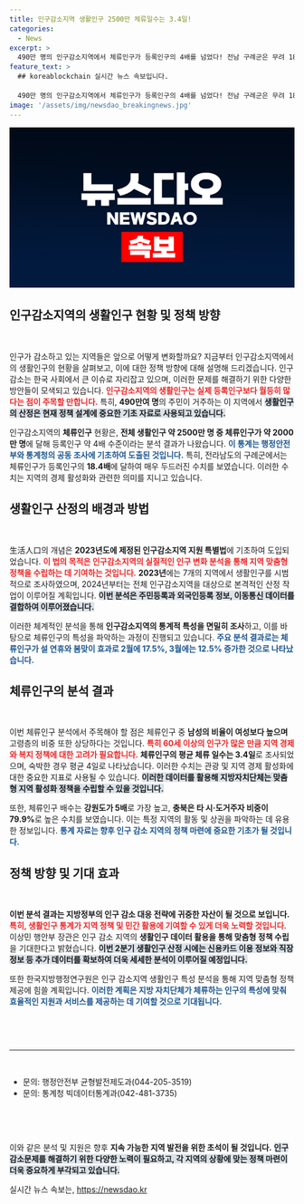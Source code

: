 ```yaml
---
title: 인구감소지역 생활인구 2500만 체류일수는 3.4일!
categories:
  - News
excerpt: >
  490만 명의 인구감소지역에서 체류인구가 등록인구의 4배를 넘었다! 전남 구례군은 무려 18.4배로 증가하며 주목받고 있다. 새로운 생활인구 통계는 지역 활성화의 열쇠가 될까? 클릭해 보세요!
feature_text: >
  ## koreablockchain 실시간 뉴스 속보입니다.

  490만 명의 인구감소지역에서 체류인구가 등록인구의 4배를 넘었다! 전남 구례군은 무려 18.4배로 증가하며 주목받고 있다. 새로운 생활인구 통계는 지역 활성화의 열쇠가 될까? 클릭해 보세요!
image: '/assets/img/newsdao_breakingnews.jpg'
---
```


<p><img src="/assets/img/newsdao_breakingnews.jpg" alt="koreablockchain 속보" /></p>

<h2 data-ke-size="size26">인구감소지역의 생활인구 현황 및 정책 방향</h2>

<p data-ke-size="size16">&nbsp;</p>

<p>인구가 감소하고 있는 지역들은 앞으로 어떻게 변화할까요? 지금부터 인구감소지역에서의 생활인구의 현황을 살펴보고, 이에 대한 정책 방향에 대해 설명해 드리겠습니다. 인구 감소는 한국 사회에서 큰 이슈로 자리잡고 있으며, 이러한 문제를 해결하기 위한 다양한 방안들이 모색되고 있습니다. <b><span style="color: #ee2323;">인구감소지역의 생활인구는 실제 등록인구보다 월등히 많다는 점이 주목할 만합니다.</span></b> 특히, <strong>490만여 명</strong>의 주민이 거주하는 이 지역에서 <b><span style="background-color: #21538527;">생활인구의 산정은 현재 정책 설계에 중요한 기초 자료로 사용되고 있습니다.</span></b></p>

<p>인구감소지역의 <strong>체류인구</strong> 현황은, <strong>전체 생활인구 약 2500만 명 중 체류인구가 약 2000만 명</strong>에 달해 등록인구 약 4배 수준이라는 분석 결과가 나왔습니다. <b><span style="color: #1a5490;">이 통계는 행정안전부와 통계청의 공동 조사에 기초하여 도출된 것입니다.</span></b> 특히, 전라남도의 구례군에서는 체류인구가 등록인구의 <strong>18.4배</strong>에 달하여 매우 두드러진 수치를 보였습니다. 이러한 수치는 지역의 경제 활성화와 관련한 의미를 지니고 있습니다.</p>

<h2 data-ke-size="size26">생활인구 산정의 배경과 방법</h2>

<p data-ke-size="size16">&nbsp;</p>

<p>生活人口의 개념은 <strong>2023년도에 제정된 인구감소지역 지원 특별법</strong>에 기초하여 도입되었습니다. <b><span style="color: #ee2323;">이 법의 목적은 인구감소지역의 실질적인 인구 변화 분석을 통해 지역 맞춤형 정책을 수립하는 데 기여하는 것입니다.</span></b> <strong>2023년</strong>에는 7개의 지역에서 생활인구를 시범적으로 조사하였으며, 2024년부터는 전체 인구감소지역을 대상으로 본격적인 산정 작업이 이루어질 계획입니다. <b><span style="background-color: #21538527;">이번 분석은 주민등록과 외국인등록 정보, 이동통신 데이터를 결합하여 이루어졌습니다.</span></b></p>

<p>이러한 체계적인 분석을 통해 <strong>인구감소지역의 통계적 특성을 면밀히 조사</strong>하고, 이를 바탕으로 체류인구의 특성을 파악하는 과정이 진행되고 있습니다. <b><span style="color: #1a5490;">주요 분석 결과로는 체류인구가 설 연휴와 봄맞이 효과로 2월에 17.5%, 3월에는 12.5% 증가한 것으로 나타났습니다.</span></b></p>

<h2 data-ke-size="size26">체류인구의 분석 결과</h2>

<p data-ke-size="size16">&nbsp;</p>

<p>이번 체류인구 분석에서 주목해야 할 점은 체류인구 중 <strong>남성의 비율이 여성보다 높으며</strong> 고령층의 비중 또한 상당하다는 것입니다. <b><span style="color: #ee2323;">특히 60세 이상의 인구가 많은 만큼 지역 경제와 복지 정책에 대한 고려가 필요합니다.</span></b> <strong>체류인구의 평균 체류 일수는 3.4일</strong>로 조사되었으며, 숙박한 경우 평균 4일로 나타났습니다. 이러한 수치는 관광 및 지역 경제 활성화에 대한 중요한 지표로 사용될 수 있습니다. <b><span style="background-color: #21538527;">이러한 데이터를 활용해 지방자치단체는 맞춤형 지역 활성화 정책을 수립할 수 있을 것입니다.</span></b></p>

<p>또한, 체류인구 배수는 <strong>강원도가 5배</strong>로 가장 높고, <strong>충북은 타 시·도거주자 비중이 79.9%</strong>로 높은 수치를 보였습니다. 이는 특정 지역의 활동 및 상권을 파악하는 데 유용한 정보입니다. <b><span style="color: #1a5490;">통계 자료는 향후 인구 감소 지역의 정책 마련에 중요한 기초가 될 것입니다.</span></b></p>

<h2 data-ke-size="size26">정책 방향 및 기대 효과</h2>

<p data-ke-size="size16">&nbsp;</p>

<p><strong>이번 분석 결과는 지방정부의 인구 감소 대응 전략에 귀중한 자산이 될 것으로 보입니다.</strong> <b><span style="color: #ee2323;">특히, 생활인구 통계가 지역 정책 및 민간 활용에 기여할 수 있게 더욱 노력할 것입니다.</span></b> 이상민 행안부 장관은 인구 감소 지역의 <strong>생활인구 데이터 활용을 통해 맞춤형 정책 수립</strong>을 기대한다고 밝혔습니다. <b><span style="background-color: #21538527;">이번 2분기 생활인구 산정 시에는 신용카드 이용 정보와 직장 정보 등 추가 데이터를 확보하여 더욱 세세한 분석이 이루어질 예정입니다.</span></b></p>

<p>또한 한국지방행정연구원은 인구 감소지역 생활인구 특성 분석을 통해 지역 맞춤형 정책 제공에 힘쓸 계획입니다. <b><span style="color: #1a5490;">이러한 계획은 지방 자치단체가 체류하는 인구의 특성에 맞춰 효율적인 지원과 서비스를 제공하는 데 기여할 것으로 기대됩니다.</span></b> <p data-ke-size="size16">&nbsp;</p> </p>

<p><br>
<hr>
<br></p>

<ul>
    <li>문의: 행정안전부 균형발전제도과(044-205-3519)</li>
    <li>문의: 통계청 빅데이터통계과(042-481-3735)</li>
</ul>

<p data-ke-size="size16">&nbsp;</p>

<p data-ke-size="size16">&nbsp;</p>

<p>이와 같은 분석 및 지원은 향후 <strong>지속 가능한 지역 발전을 위한 초석이 될 것입니다.</strong> <b><span style="background-color: #21538527;">인구감소문제를 해결하기 위한 다양한 노력이 필요하고, 각 지역의 상황에 맞는 정책 마련이 더욱 중요하게 부각되고 있습니다.</span></b></p>
실시간 뉴스 속보는, <a href="https://newsdao.kr" rel="dofollow">https://newsdao.kr</a>


